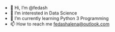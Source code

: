 - 👋 Hi, I’m @fedash
- 👀 I’m interested in Data Science
- 🌱 I’m currently learning Python 3 Programming
- 📫 How to reach me fedashalena@outlook.com

<!---
fedash/fedash is a ✨ special ✨ repository because its `README.md` (this file) appears on your GitHub profile.
You can click the Preview link to take a look at your changes.
--->
